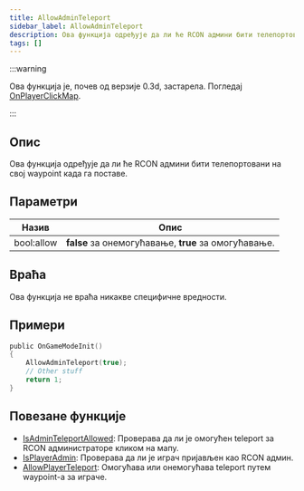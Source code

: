 ```yaml
---
title: AllowAdminTeleport
sidebar_label: AllowAdminTeleport
description: Ова функција одређује да ли ће RCON админи бити телепортовани до своје ознаке (waypoint) када је поставе.
tags: []
---
```


:::warning

Ова функција је, почев од верзије 0.3d, застарела. Погледај [OnPlayerClickMap](../callbacks/OnPlayerClickMap).

:::

## Опис

Ова функција одређује да ли ће RCON админи бити телепортовани на свој waypoint када га поставе.

## Параметри

| Назив       | Опис                              |
| ---------- | ---------------------------------------- |
| bool:allow | **false** за онемогућавање, **true** за омогућавање. |

## Враћа

Ова функција не враћа никакве специфичне вредности.

## Примери

```c
public OnGameModeInit()
{
    AllowAdminTeleport(true);
    // Other stuff
    return 1;
}
```

## Повезане функције

- [IsAdminTeleportAllowed](IsAdminTeleportAllowed): Проверава да ли је омогућен teleport за RCON администраторе кликом на мапу.
- [IsPlayerAdmin](IsPlayerAdmin): Проверава да ли је играч пријављен као RCON админ.
- [AllowPlayerTeleport](AllowPlayerTeleport): Омогућава или онемогућава teleport путем waypoint-а за играче.
